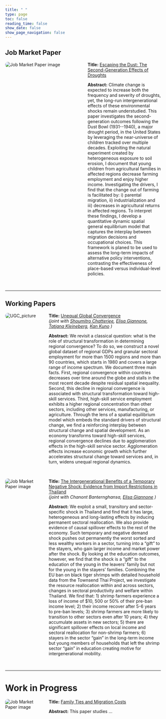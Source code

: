 ```yaml
---
title: " "
type: page
toc: false
reading_time: false
show_date: false
show_page_navigation: false
---
```


## Job Market Paper  

<div style="display: flex; align-items: flex-start; gap: 30px; margin: 0 auto 2rem auto; max-width: 1500px;">

  <div style="flex: 1;">
    <img src="/uploads/DB_picture.png" alt="Job Market Paper image" style="max-width:100%; border-radius: 8px;">
  </div>

  <div style="flex: 1;">
    <strong>Title:</strong> 
    <a href="/uploads/lucalooser_cv.pdf" target="_blank">
      Escaping the Dust: The Second-Generation Effects of Droughts
    </a>
    <p><strong>Abstract:</strong> Climate change is expected to increase both the frequency and severity of droughts, yet, the long-run intergenerational effects of these environmental shocks remain understudied. This paper investigates the second-generation outcomes following the Dust Bowl (1931--1940), a major drought period, in the United States by leveraging the near-universe of children tracked over multiple decades. Exploiting the natural experiment created by heterogeneous exposure to soil erosion, I document that young children from agricultural families in affected regions decrease farming employment and enjoy higher income. Investigating the drivers, I find that the change out of farming is facilitated by: i) parental migration, ii) industrialization and iii) decreases in agricultural returns in affected regions. To interpret these findings, I develop a quantitative dynamic spatial general equilibrium model that captures the interplay between migration decisions and occupational choices. This framework is planed to be used to assess the long-term impacts of alternative policy interventions, contrasting the effectiveness of place-based versus individual-level policies.</p>

  </div>

</div>




---

## Working Papers

<div style="display: flex; align-items: flex-start; gap: 20px; margin-bottom: 2rem;">

  <div style="flex: 1; max-width: 200px;">
    <img src="/uploads/UGC_picture.png" alt="UGC_picture" style="max-width:100%; border-radius: 8px;">
  </div>

  <div style="flex: 3;">
  <strong>Title:</strong> 
    <a href="/uploads/lucalooser_cv.pdf" target="_blank">
      Unequal Global Convergence
    </a>
    <br>
    <em>(joint with 
      <a href="https://pages.jh.edu/schatt20/" target="_blank">Shoumitro Chatterjee</a>, 
      <a href="https://sites.google.com/view/elisagiannone/" target="_blank">Elisa Giannone</a>, 
      <a href="https://sites.google.com/view/tkleineberg/home" target="_blank">Tatjana Kleineberg</a>, 
      <a href="https://kankuno.github.io/" target="_blank">Kan Kuno</a>
    )</em>
    <p><strong>Abstract:</strong> We revisit a classical question: what is the role of structural transformation in determining regional convergence? To do so, we construct a novel global dataset of regional GDPs and granular sectoral employment for more than 1500 regions and more than 90 countries, which starts in 1980 and covers a large range of income spectrum. We document three main facts. First, regional convergence within countries decreases over time around the globe and stalls in the most recent decade despite residual spatial inequality. Second, this decline in regional convergence is associated with structural transformation toward high-skill services. Third, high-skill service employment exhibits a higher regional concentration than other sectors, including other services, manufacturing, or agriculture. Through the lens of a spatial equilibrium model which embeds the standard drivers of structural change, we find a reinforcing interplay between structural change and spatial development. As an economy transforms toward high-skill services, regional convergence declines due to agglomeration effects in the high-skill service sector. Agglomeration effects increase economic growth which further accelerates structural change toward services and, in turn, widens unequal regional dynamics.</p>
  </div>

</div>

<div style="display: flex; align-items: flex-start; gap: 20px; margin-bottom: 2rem;">

  <div style="flex: 1; max-width: 200px;">
    <img src="/uploads/Shrimp_picture.png" alt="Job Market Paper image" style="max-width:100%; border-radius: 8px;">
  </div>

  <div style="flex: 3;">
    <strong>Title:</strong> 
    <a href="/uploads/lucalooser_cv.pdf" target="_blank">
      The Intergenerational Benefits of a Temporary Negative Shock: Evidence from Import Restrictions in Thailand
    </a>
    <br>
    <em>(joint with Chanont Banternghansa, 
      <a href="https://sites.google.com/view/tkleineberg/home" target="_blank">Elisa Giannone</a>
    )</em>
    <p><strong>Abstract:</strong> We exploit a small, transitory and sector-specific shock in Thailand and find that it has large, heterogeneous and long-lasting effects by inducing permanent sectoral reallocation. We also provide evidence of causal spillover effects to the rest of the economy. Such temporary and negative demand shock pushes out permanently the worst sorted and less wealthy workers in a sector, turning into a “gift” to the stayers, who gain larger income and market power after the shock. By looking at the education outcomes, however, we find that the shock is a “gift” to the education of the young in the leavers’ family but not for the young in the stayers’ families. Combining the EU ban on black tiger shrimps with detailed household data from the Townsend Thai Project, we investigate the resource reallocation within and across sectors, changes in sectoral productivity and welfare within Thailand. We find that: 1) shrimp farmers experience a loss of income of $10, 500 or 50% of their pre-ban income level; 2) their income recover after 5-6 years to pre-ban levels; 3) shrimp farmers are more likely to transition to other sectors even after 10 years; 4) they accumulate assets in new sectors; 5) there are significant spillover effects on local income and sectoral reallocation for non-shrimp farmers; 6) stayers in the sector “gain” in the long-term income but young members of households that left the shrimp sector “gain” in education creating motive for intergenerational mobility.</p>
  </div>

</div>



---

# Work in Progress

<div style="display: flex; align-items: flex-start; gap: 20px; margin-bottom: 2rem;">

  <div style="flex: 1; max-width: 200px;">
    <img src="/uploads/mignet_picture.png" alt="Job Market Paper image" style="max-width:100%; border-radius: 8px;">
  </div>

  <div style="flex: 3;">
      <strong>Title:</strong> 
    <a href="/uploads/lucalooser_cv.pdf" target="_blank">
      Family Ties and Migration Costs
    </a> 
    <p><strong>Abstract:</strong> This paper studies …</p>

  </div>

</div>



